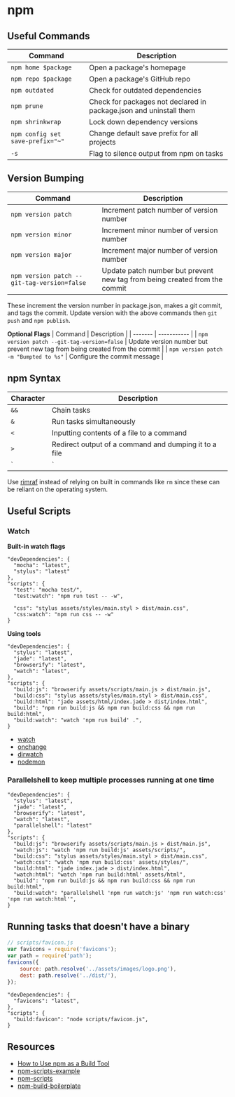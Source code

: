 # npm

## Useful Commands

| Command | Description |
| ------- | ----------- |
| `npm home $package` | Open a package's homepage |
| `npm repo $package` | Open a package's GitHub repo |
| `npm outdated` | Check for outdated dependencies |
| `npm prune` | Check for packages not declared in package.json and uninstall them |
| `npm shrinkwrap` | Lock down dependency versions |
| `npm config set save-prefix="~"` | Change default save prefix for all projects |
| `-s` | Flag to silence output from npm on tasks |

## Version Bumping

| Command | Description |
| ------- | ----------- |
| `npm version patch` | Increment patch number of version number |
| `npm version minor` | Increment minor number of version number |
| `npm version major` | Increment major number of version number |
| `npm version patch --git-tag-version=false` | Update patch number but prevent new tag from being created from the commit |

These increment the version number in package.json, makes a git commit, and tags the commit. Update version with the above commands then `git push` and `npm publish`.

**Optional Flags**
| Command | Description |
| ------- | ----------- |
| `npm version patch --git-tag-version=false` | Update version number but prevent new tag from being created from the commit |
| `npm version patch -m "Bumpted to %s"` | Configure the commit message |

## npm Syntax

| Character | Description |
| --------- | ----------- |
| `&&` | Chain tasks |
| `&` | Run tasks simultaneously |
| `<` | Inputting contents of a file to a command |
| `>` | Redirect output of a command and dumping it to a file |
| `|` | Redirect output of a command and sending it to another command |

Use [rimraf](https://www.npmjs.org/package/rimraf) instead of relying on built in commands like `rm` since these can be reliant on the operating system.

## Useful Scripts

### Watch

**Built-in watch flags**

```
"devDependencies": {
  "mocha": "latest",
  "stylus": "latest"
},
"scripts": {
  "test": "mocha test/",
  "test:watch": "npm run test -- -w",

  "css": "stylus assets/styles/main.styl > dist/main.css",
  "css:watch": "npm run css -- -w"
}
```

**Using tools**

```
"devDependencies": {
  "stylus": "latest",
  "jade": "latest",
  "browserify": "latest",
  "watch": "latest",
},
"scripts": {
  "build:js": "browserify assets/scripts/main.js > dist/main.js",
  "build:css": "stylus assets/styles/main.styl > dist/main.css",
  "build:html": "jade assets/html/index.jade > dist/index.html",
  "build": "npm run build:js && npm run build:css && npm run build:html",
  "build:watch": "watch 'npm run build' .",
}
```

- [watch](https://www.npmjs.com/package/watch)
- [onchange](https://www.npmjs.com/package/onchange)
- [dirwatch](https://www.npmjs.com/package/dirwatch)
- [nodemon](https://github.com/remy/nodemon)

### Parallelshell to keep multiple processes running at one time

```
"devDependencies": {
  "stylus": "latest",
  "jade": "latest",
  "browserify": "latest",
  "watch": "latest",
  "parallelshell": "latest"
},
"scripts": {
  "build:js": "browserify assets/scripts/main.js > dist/main.js",
  "watch:js": "watch 'npm run build:js' assets/scripts/",
  "build:css": "stylus assets/styles/main.styl > dist/main.css",
  "watch:css": "watch 'npm run build:css' assets/styles/",
  "build:html": "jade index.jade > dist/index.html",
  "watch:html": "watch 'npm run build:html' assets/html",
  "build": "npm run build:js && npm run build:css && npm run build:html",
  "build:watch": "parallelshell 'npm run watch:js' 'npm run watch:css' 'npm run watch:html'",
}
```

## Running tasks that doesn't have a binary

```js
// scripts/favicon.js
var favicons = require('favicons');
var path = require('path');
favicons({
    source: path.resolve('../assets/images/logo.png'),
    dest: path.resolve('../dist/'),
});
```

```
"devDependencies": {
  "favicons": "latest",
},
"scripts": {
  "build:favicon": "node scripts/favicon.js",
}
```

## Resources

- [How to Use npm as a Build Tool](https://www.keithcirkel.co.uk/how-to-use-npm-as-a-build-tool/)
- [npm-scripts-example](https://github.com/keithamus/npm-scripts-example)
- [npm-scripts](https://docs.npmjs.com/misc/scripts)
- [npm-build-boilerplate](https://github.com/damonbauer/npm-build-boilerplate)
